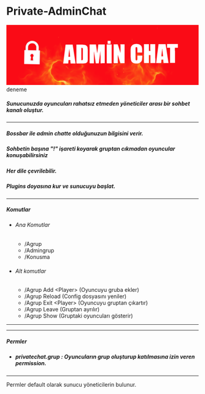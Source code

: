 # Private-AdminChat

![deneme](https://github.com/HyperFearless/Private-AdminChat/blob/main/adminchat1.png)
deneme
##### Sunucunuzda oyuncuları rahatsız etmeden yöneticiler arası bir sohbet kanalı oluştur.

--- 

##### Bossbar ile admin chatte olduğunuzun bilgisini verir.
##### Sohbetin başına "!" işareti koyarak gruptan cıkmadan oyuncular konuşabilirsiniz
##### Her dile çevrilebilir.
##### Plugins doyasına kur ve sunucuyu başlat.

--- 
##### Komutlar
- ###### Ana Komutlar
  - /Agrup
  - /Admingrup
  - /Konusma
  
- ###### Alt komutlar
    - /Agrup Add &lt;Player&gt; (Oyuncuyu gruba ekler)
    - /Agrup Reload (Config dosyasını yeniler)
    - /Agrup Exit &lt;Player&gt; (Oyuncuyu gruptan çıkartır)
    - /Agrup Leave (Gruptan ayrılır)
    - /Agrup Show (Gruptaki oyuncuları gösterir)
---

--- 

##### Permler
  - ##### privatechat.grup : Oyuncuların grup oluşturup katılmasına izin veren permission.

---
Permler default olarak sunucu yöneticilerin bulunur.
